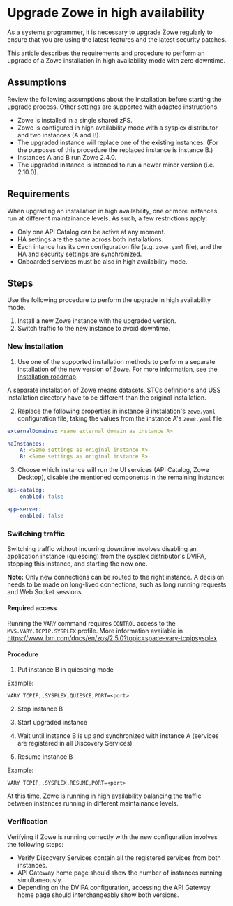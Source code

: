 # Upgrade Zowe in high availability

As a systems programmer, it is necessary to upgrade Zowe regularly to ensure that you are using the latest features and  the latest security patches.

This article describes the requirements and procedure to perform an upgrade of a Zowe installation in high availability mode with zero downtime.

## Assumptions

Review the following assumptions about the installation before starting the upgrade process. Other settings are supported with adapted instructions.

- Zowe is installed in a single shared zFS.
- Zowe is configured in high availability mode with a sysplex distributor and two instances (A and B).
- The upgraded instance will replace one of the existing instances. (For the purposes of this procedure the replaced instance is instance B.)
- Instances A and B run Zowe 2.4.0.
- The upgraded instance is intended to run a newer minor version (i.e. 2.10.0).

## Requirements

When upgrading an installation in high availability, one or more instances run at different maintainance levels. As such, a few restrictions apply:

- Only one API Catalog can be active at any moment.
- HA settings are the same across both installations.
- Each intance has its own configuration file (e.g. `zowe.yaml` file), and the HA and security settings are synchronized.
- Onboarded services must be also in high availability mode.

## Steps

Use the following procedure to perform the upgrade in high availability mode.

1. Install a new Zowe instance with the upgraded version.
2. Switch traffic to the new instance to avoid downtime.

### New installation

1. Use one of the supported installation methods to perform a separate installation of the new version of Zowe. For more information, see the [Installation roadmap](../user-guide/install-zos.md).

A separate installation of Zowe means datasets, STCs definitions and USS installation directory have to be different than the original installation.

2. Replace the following properties in instance B instalation's `zowe.yaml` configuration file, taking the values from the instance A's `zowe.yaml` file:

```yaml
externalDomains: <same external domain as instance A>

haInstances:
    A: <Same settings as original instance A>
    B: <Same settings as original instance B>
```

3. Choose which instance will run the UI services (API Catalog, Zowe Desktop), disable the mentioned components in the remaining instance:

```yaml
api-catalog:
    enabled: false

app-server:
    enabled: false
```

### Switching traffic

Switching traffic without incurring downtime involves disabling an application instance (quiescing) from the sysplex distributor's DVIPA, stopping this instance, and starting the new one. <!-- TODO: try what happens when the new instance finally starts, is it automatically resuming traffic? or does it wait for the manual resume command -->

**Note:** Only new connections can be routed to the right instance. A decision needs to be made on long-lived connections, such as long running requests and Web Socket sessions.

#### Required access

Running the `VARY` command requires `CONTROL` access to the `MVS.VARY.TCPIP.SYSPLEX` profile.
More information available in <https://www.ibm.com/docs/en/zos/2.5.0?topic=space-vary-tcpipsysplex>

#### Procedure

1. Put instance B in quiescing mode

Example:

```mvs
VARY TCPIP,,SYSPLEX,QUIESCE,PORT=<port>
```

2. Stop instance B
   
3. Start upgraded instance
   
4. Wait until instance B is up and synchronized with instance A (services are registered in all Discovery Services)

5. Resume instance B

Example:

```mvs
VARY TCPIP,,SYSPLEX,RESUME,PORT=<port>
```

At this time, Zowe is running in high availability balancing the traffic between instances running in different maintainance levels.

### Verification

Verifying if Zowe is running correctly with the new configuration involves the following steps:

- Verify Discovery Services contain all the registered services from both instances.
- API Gateway home page should show the number of instances running simultaneously.
- Depending on the DVIPA configuration, accessing the API Gateway home page should interchangeably show both versions.
